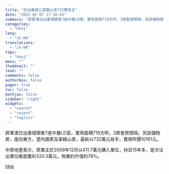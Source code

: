 ```yaml
---
title: "日出康城三房園山景732萬易主"
date: "2025-02-07 17:30:43"
summary: "將軍澳日出康城領峯7座中層LD室，實用面積719方呎，3房套房間隔，另設儲物房，座向東方，望內園景及..."
categories:
  - "hkej"
lang:
  - "zh-HK"
translations:
  - "zh-HK"
tags:
  - "hkej"
menu: ""
thumbnail: ""
lead: ""
comments: false
authorbox: false
pager: true
toc: false
mathjax: false
sidebar: "right"
widgets:
  - "search"
  - "recent"
  - "taglist"
---
```


將軍澳日出康城領峯7座中層LD室，實用面積719方呎，3房套房間隔，另設儲物房，座向東方，望內園景及翠綠山景，最新以732萬元易手，實用呎價10181元。

中原地產表示，原業主於2009年12月以411.7萬元購入單位，持貨15年多，是次沽出單位賬面獲利320.3萬元，物業約升值約78%。

[hkej](https://www2.hkej.com/instantnews/property/article/3995026/%E6%97%A5%E5%87%BA%E5%BA%B7%E5%9F%8E%E4%B8%89%E6%88%BF%E5%9C%92%E5%B1%B1%E6%99%AF732%E8%90%AC%E6%98%93%E4%B8%BB)
